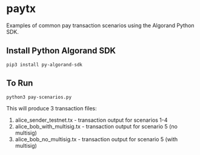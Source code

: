 # paytx
Examples of common pay transaction scenarios using the Algorand Python SDK.

## Install Python Algorand SDK
`pip3 install py-algorand-sdk`

## To Run
`python3 pay-scenarios.py`


This will produce 3 transaction files:
1. alice_sender_testnet.tx - transaction output for scenarios 1-4
2. alice_bob_with_multisig.tx - transaction output for scenario 5 (no multisig)
3. alice_bob_no_multisig.tx - transaction output for scenario 5 (with multisig)

